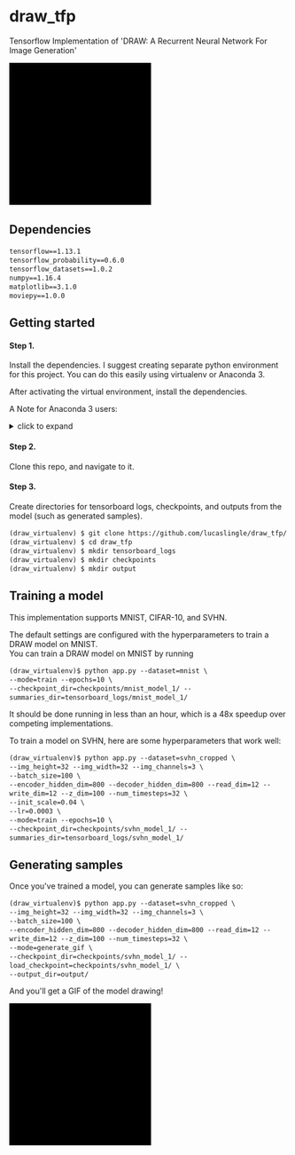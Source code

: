 # draw_tfp
Tensorflow Implementation of 'DRAW: A Recurrent Neural Network For Image Generation'

![mnist generation gif](assets/mnist_generation.gif)

## Dependencies
```
tensorflow==1.13.1
tensorflow_probability==0.6.0
tensorflow_datasets==1.0.2
numpy==1.16.4
matplotlib==3.1.0
moviepy==1.0.0
```

## Getting started
#### Step 1.

Install the dependencies. I suggest creating separate python environment for this project.
You can do this easily using virtualenv or Anaconda 3.

After activating the virtual environment, install the dependencies.

A Note for Anaconda 3 users:

<details>
  <summary>click to expand</summary>

```
The tensorflow libraries are not available using 'conda install'. You'll have to get them using pip.

This causes some issues when installing the other dependencies. 

- I observed that installing the other dependencies using conda caused numpy incompatibility with Tensorflow. 
- Tensorflow installs a particular version of numpy (1.16.4) alongside it. 
- Conda does not appear to know about Tensorflow's dependency on this version of numpy.
- Conda overwrites it when you install other dependencies such as matplotlib. 

- As a workaround, you can install all the dependencies via pip, within the conda environment. 
- This solves the problem completely.
```
</details>

#### Step 2. 
Clone this repo, and navigate to it.

#### Step 3. 
Create directories for tensorboard logs, checkpoints, and outputs from the model (such as generated samples).
```
(draw_virtualenv) $ git clone https://github.com/lucaslingle/draw_tfp/
(draw_virtualenv) $ cd draw_tfp
(draw_virtualenv) $ mkdir tensorboard_logs
(draw_virtualenv) $ mkdir checkpoints
(draw_virtualenv) $ mkdir output
```

## Training a model
This implementation supports MNIST, CIFAR-10, and SVHN. 

The default settings are configured with the hyperparameters to train a DRAW model on MNIST.  
You can train a DRAW model on MNIST by running

```
(draw_virtualenv)$ python app.py --dataset=mnist \
--mode=train --epochs=10 \
--checkpoint_dir=checkpoints/mnist_model_1/ --summaries_dir=tensorboard_logs/mnist_model_1/ 
```

It should be done running in less than an hour, which is a 48x speedup over competing implementations.

To train a model on SVHN, here are some hyperparameters that work well:

```
(draw_virtualenv)$ python app.py --dataset=svhn_cropped \
--img_height=32 --img_width=32 --img_channels=3 \
--batch_size=100 \
--encoder_hidden_dim=800 --decoder_hidden_dim=800 --read_dim=12 --write_dim=12 --z_dim=100 --num_timesteps=32 \
--init_scale=0.04 \
--lr=0.0003 \
--mode=train --epochs=10 \
--checkpoint_dir=checkpoints/svhn_model_1/ --summaries_dir=tensorboard_logs/svhn_model_1/
```

## Generating samples

Once you've trained a model, you can generate samples like so:

```
(draw_virtualenv)$ python app.py --dataset=svhn_cropped	\
--img_height=32 --img_width=32 --img_channels=3 \
--batch_size=100 \
--encoder_hidden_dim=800 --decoder_hidden_dim=800 --read_dim=12 --write_dim=12 --z_dim=100 --num_timesteps=32 \
--mode=generate_gif \
--checkpoint_dir=checkpoints/svhn_model_1/ --load_checkpoint=checkpoints/svhn_model_1/ \
--output_dir=output/
```

And you'll get a GIF of the model drawing!

![svhn generation gif](assets/svhn_generation.gif)
